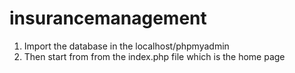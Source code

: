 # insurancemanagement
1. Import the database in the localhost/phpmyadmin
2. Then start from from the index.php file which is the home page
